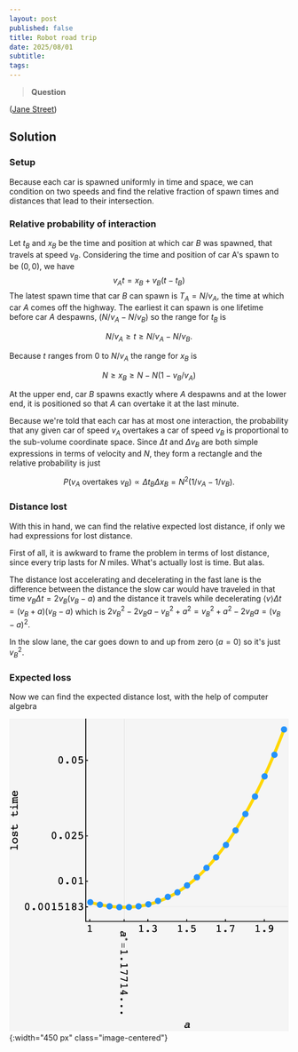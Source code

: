```yaml
---
layout: post
published: false
title: Robot road trip
date: 2025/08/01
subtitle:
tags:
---
```


>**Question**

<!--more-->

([Jane Street](URL))

## Solution

### Setup

Because each car is spawned uniformly in time and space, we can condition on two speeds and find the relative fraction of spawn times and distances that lead to their intersection. 

### Relative probability of interaction

Let $t_B$ and $x_B$ be the time and position at which car $B$ was spawned, that travels at speed $v_B$. Considering the time and position of car A's spawn to be $(0,0)$, we have
$$v_At = x_B + v_B\left(t-t_B\right)$$
The latest spawn time that car $B$ can spawn is $T_A=N/v_A$, the time at which car $A$ comes off the highway. The earliest it can spawn is one lifetime before car $A$ despawns, $(N/v_A - N/v_B)$ so the range for $t_B$ is 

$$ N/v_A \geq t \geq N/v_A - N/v_B. $$

Because $t$ ranges from $0$ to $N/v_A$ the range for $x_B$ is 

$$ N \geq x_B \geq N - N(1 - v_B/v_A) $$

At the upper end, car $B$ spawns exactly where $A$ despawns and at the lower end, it is positioned so that $A$ can overtake it at the last minute.

Because we're told that each car has at most one interaction, the probability that any given car of speed $v_A$ overtakes a car of speed $v_B$ is proportional to the sub-volume coordinate space. Since $\Delta t$ and $\Delta v_B$ are both simple expressions in terms of velocity and $N$, they form a rectangle and the relative probability is just

$$ P(v_A\text{ overtakes }v_B) \propto \Delta t_B\Delta x_B = N^2\left(1/v_A - 1/v_B\right). $$
### Distance lost

With this in hand, we can find the relative expected lost distance, if only we had expressions for lost distance. 

First of all, it is awkward to frame the problem in terms of lost distance, since every trip lasts for $N$ miles. What's actually lost is time. But alas.

The distance lost accelerating and decelerating in the fast lane is the difference between the distance the slow car would have traveled in that time $v_B\Delta t = 2v_B(v_B-a)$ and the distance it travels while decelerating $\langle v\rangle \Delta t = \left(v_B + a\right)\left(v_B-a\right)$ which is $2v_B^2-2v_Ba - v_B^2 + a^2 = v_B^2 + a^2 - 2v_Ba = (v_B-a)^2.$ 

In the slow lane, the car goes down to and up from zero ($a=0$) so it's just $v_B^2.$

### Expected loss

Now we can find the expected distance lost, with the help of computer algebra

![](/img/2025-08-01-robot-road-trip.png){:width="450 px" class="image-centered"}

<br>
